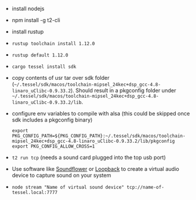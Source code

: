 - install nodejs
- npm install -g t2-cli
- install rustup
- `rustup toolchain install 1.12.0`
- `rustup default 1.12.0`
- `cargo tessel install sdk`
- copy contents of usr tar over sdk folder (`~/.tessel/sdk/macos/toolchain-mipsel_24kec+dsp_gcc-4.8-linaro_uClibc-0.9.33.2`). Should result in a pkgconfig folder under `~/.tessel/sdk/macos/toolchain-mipsel_24kec+dsp_gcc-4.8-linaro_uClibc-0.9.33.2/lib`.
- configure env variables to compile with alsa (this could be skipped once sdk includes a pkgconfig binary)

  ```
  export PKG_CONFIG_PATH=${PKG_CONFIG_PATH}:~/.tessel/sdk/macos/toolchain-mipsel_24kec+dsp_gcc-4.8-linaro_uClibc-0.9.33.2/lib/pkgconfig
  export PKG_CONFIG_ALLOW_CROSS=1
  ```

- `t2 run tcp` (needs a sound card plugged into the top usb port)
- Use software like [Soundflower](https://rogueamoeba.com/freebies/soundflower/) or [Loopback](https://www.rogueamoeba.com/loopback/) to create a virtual audio device to capture sound on your system
- `node stream "Name of virtual sound device" tcp://name-of-tessel.local:7777`
